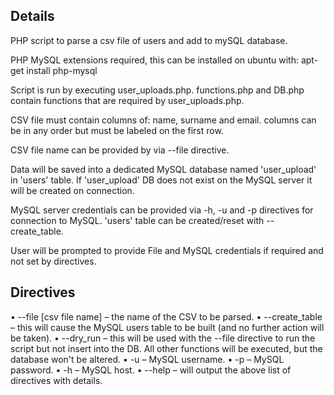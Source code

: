 ## Details

PHP script to parse a csv file of users and add to mySQL database.

PHP MySQL extensions required, this can be installed on ubuntu with:
    apt-get install php-mysql

Script is run by executing user_uploads.php.
functions.php and DB.php contain functions that are required by user_uploads.php.

CSV file must contain columns of: name, surname and email. columns can be in any order but must be labeled on the first row.

CSV file name can be provided by via --file directive.

Data will be saved into a dedicated MySQL database named 'user_upload' in 'users' table. If 'user_upload' DB does not exist on the MySQL server it will be created on connection.

MySQL server credentials can be provided via -h, -u and -p directives for connection to MySQL.
'users' table can be created/reset with --create_table.

User will be prompted to provide File and MySQL credentials if required and not set by directives.

## Directives

• --file [csv file name] – the name of the CSV to be parsed.
• --create_table – this will cause the MySQL users table to be built (and no further action will be taken).
• --dry_run – this will be used with the --file directive to run the script but not insert into the DB. All other functions will be executed, but the database won't be altered.
• -u – MySQL username.
• -p – MySQL password.
• -h – MySQL host.
• --help – will output the above list of directives with details.
